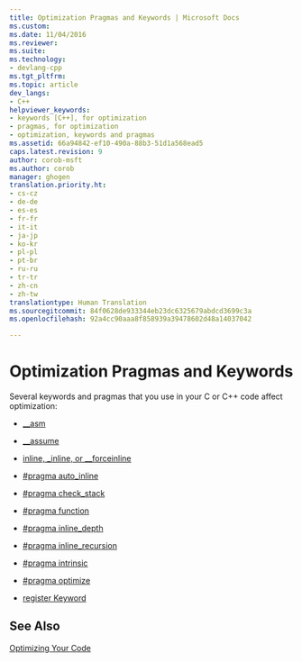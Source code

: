 ```yaml
---
title: Optimization Pragmas and Keywords | Microsoft Docs
ms.custom: 
ms.date: 11/04/2016
ms.reviewer: 
ms.suite: 
ms.technology:
- devlang-cpp
ms.tgt_pltfrm: 
ms.topic: article
dev_langs:
- C++
helpviewer_keywords:
- keywords [C++], for optimization
- pragmas, for optimization
- optimization, keywords and pragmas
ms.assetid: 66a94842-ef10-490a-88b3-51d1a568ead5
caps.latest.revision: 9
author: corob-msft
ms.author: corob
manager: ghogen
translation.priority.ht:
- cs-cz
- de-de
- es-es
- fr-fr
- it-it
- ja-jp
- ko-kr
- pl-pl
- pt-br
- ru-ru
- tr-tr
- zh-cn
- zh-tw
translationtype: Human Translation
ms.sourcegitcommit: 84f0628de933344eb23dc6325679abdcd3699c3a
ms.openlocfilehash: 92a4cc90aaa8f858939a39478602d48a14037042

---
```

# Optimization Pragmas and Keywords
Several keywords and pragmas that you use in your C or C++ code affect optimization:  
  
-   [__asm](../../assembler/inline/asm.md)  
  
-   [__assume](../../intrinsics/assume.md)  
  
-   [inline, _inline, or \__forceinline](../../cpp/inline-functions-cpp.md)  
  
-   [#pragma auto_inline](../../preprocessor/auto-inline.md)  
  
-   [#pragma check_stack](../../preprocessor/check-stack.md)  
  
-   [#pragma function](../../preprocessor/function-c-cpp.md)  
  
-   [#pragma inline_depth](../../preprocessor/inline-depth.md)  
  
-   [#pragma inline_recursion](../../preprocessor/inline-recursion.md)  
  
-   [#pragma intrinsic](../../preprocessor/intrinsic.md)  
  
-   [#pragma optimize](../../preprocessor/optimize.md)  
  
-   [register Keyword](http://msdn.microsoft.com/en-us/5b66905a-2f7f-4918-bb55-5e66d4bc50f9)  
  
## See Also  
 [Optimizing Your Code](../../build/reference/optimizing-your-code.md)


<!--HONumber=Jan17_HO2-->


